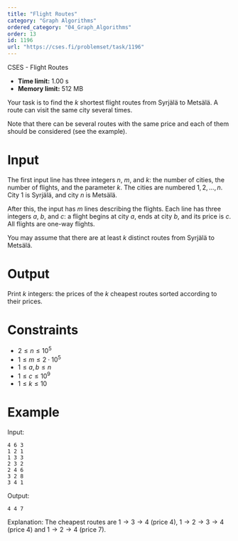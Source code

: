 ```yaml
---
title: "Flight Routes"
category: "Graph Algorithms"
ordered_category: "04_Graph_Algorithms"
order: 13
id: 1196
url: "https://cses.fi/problemset/task/1196"
---
```


CSES - Flight Routes

  * **Time limit:** 1.00 s
  * **Memory limit:** 512 MB

Your task is to find the $k$ shortest flight routes from Syrjälä to Metsälä. A
route can visit the same city several times.

Note that there can be several routes with the same price and each of them
should be considered (see the example).

# Input

The first input line has three integers $n$, $m$, and $k$: the number of
cities, the number of flights, and the parameter $k$. The cities are numbered
$1,2,\ldots,n$. City 1 is Syrjälä, and city $n$ is Metsälä.

After this, the input has $m$ lines describing the flights. Each line has
three integers $a$, $b$, and $c$: a flight begins at city $a$, ends at city
$b$, and its price is $c$. All flights are one-way flights.

You may assume that there are at least $k$ distinct routes from Syrjälä to
Metsälä.

# Output

Print $k$ integers: the prices of the $k$ cheapest routes sorted according to
their prices.

# Constraints

  * $2 \le n \le 10^5$
  * $1 \le m \le 2 \cdot 10^5$
  * $1 \le a,b \le n$
  * $1 \le c \le 10^9$
  * $1 \le k \le 10$

# Example

Input:

    
    
    4 6 3
    1 2 1
    1 3 3
    2 3 2
    2 4 6
    3 2 8
    3 4 1
    

Output:

    
    
    4 4 7
    

Explanation: The cheapest routes are $1 \rightarrow 3 \rightarrow 4$ (price
$4$), $1 \rightarrow 2 \rightarrow 3 \rightarrow 4$ (price $4$) and $1
\rightarrow 2 \rightarrow 4$ (price $7$).


